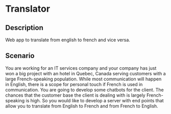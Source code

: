 # Translator

## Description

Web app to translate from english to french and vice versa.

## Scenario

You are working for an IT services company and your company has just won a big project with an hotel in Quebec, Canada serving customers with a large French-speaking population. While most communication will happen in English, there is a scope for personal touch if French is used in communication.
You are going to develop some chatbots for the client. The chances that the customer base the client is dealing with is largely French-speaking is high. So you would like to develop a server with end points that allow you to translate from English to French and from French to English.
